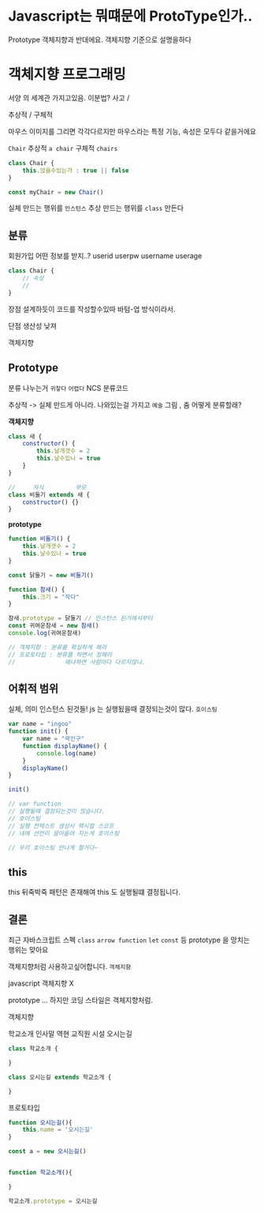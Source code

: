 # Javascript는 뭐떄문에 ProtoType인가..

Prototype 객체지향과 반대에요.
객체지향 기준으로 설명을하다

# 객체지향 프로그래밍

서양 의 세계관 가지고있음.
이분법? 사고 /

추상적 / 구체적

마우스 이미지를 그리면 각각다르지만
마우스라는 특정 기능, 속성은 모두다 같을거에요

`Chair` 추상적
`a chair` 구체적 `chairs`

```js
class Chair {
    this.앉을수있는가 : true || false
}

const myChair = new Chair()
```

실체 만드는 행위를 `인스턴스`
추상 만드는 행위를 `class` 만든다

## 분류

회원가입
어떤 정보를 받지..?
userid
userpw
username
userage

```js
class Chair {
    // 속성
    //
}
```

장점 설계하듯이 코드를 작성할수있따
바텀-업 방식이라서.

단점 생산성 낮져

객체지향

## Prototype

분류 나누는거 `귀챃다` `어렵다`
NCS 분류코드

추상적 -> 실체 만드게 아니라.
나와있는걸 가지고
`예술`
그림 , 춤 어떻게 분류할래?

**객체지향**

```js
class 새 {
    constructor() {
        this.날개갯수 = 2
        this.날수있나 = true
    }
}

//     자식         부모
class 비둘기 extends 새 {
    constructor() {}
}
```

**prototype**

```js
function 비둘기() {
    this.날개갯수 = 2
    this.날수있나 = true
}

const 닭둘기 = new 비둘기()

function 참새() {
    this.크기 = "작다"
}

참새.prototype = 닭둘기 // 인스턴스 된거에서부터
const 귀여운참새 = new 참새()
console.log(귀여운참새)

// 객체지향 : 분류를 확실하게 해라
// 프로토타입 : 분류를 하면서 정해라
//              왜냐하면 사람마다 다르지않냐.
```

## 어휘적 범위

실체, 의미 인스턴스 된것들!
js 는 실행됬을때 결정되는것이 많다.
`호이스팅`

```js
var name = "ingoo"
function init() {
    var name = "곽인구"
    function displayName() {
        console.log(name)
    }
    displayName()
}

init()

// var function
// 실행될때 결정되는것이 많습니다.
// 호이스팅
// 실행 컨텍스트 생성시 렉시컬 스코프
// 내에 선언이 끌어올려 지는게 호이스팅

// 우리 호이스팅 안나게 할거다~
```

## this

this 뒤죽박죽 패턴은 존재해여
this 도 실행될떄 결정됩니다.

## 결론

최근 자바스크립트 스펙
`class` `arrow function` `let` `const` 등
prototype 을 망치는 행위는 맞아요

객체지향처럼 사용하고싶어합니다.
`객체지향`

javascript 객체지향 X

prototype ...
하지만 코딩 스타일은 객체지향처럼.


객체지향 

학교소개
    인사말
    역현
    교직원
    시설
    오시는길


```js
class 학교소개 {

}

class 오시는길 extends 학교소개 {

}


```


프로토타입 

```js
function 오시는길(){
    this.name = '오시는길'
}

const a = new 오시는길()


function 학교소개(){

}

학교소개.prototype = 오시는길 
```
